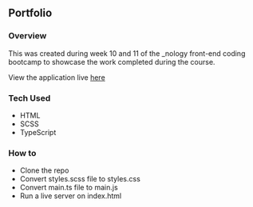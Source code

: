 ## Portfolio
### Overview
This was created during week 10 and 11 of the _nology front-end coding bootcamp to showcase the work completed during the course.

View the application live [here](http://portfolio.dforder.com)

### Tech Used
- HTML
- SCSS
- TypeScript

### How to
- Clone the repo
- Convert styles.scss file to styles.css
- Convert main.ts file to main.js
- Run a live server on index.html
